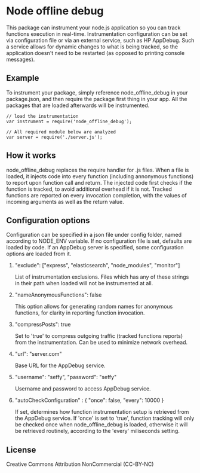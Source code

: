 Node offline debug
===============================

This package can instrument your node.js application so you can track functions execution in real-time.
Instrumentation configuration can be set via configuration file or via an external service, such as HP AppDebug. Such a service allows for dynamic changes to what is being tracked, so the application doesn't need to be restarted (as opposed to printing console messages).

## Example

To instrument your package, simply reference node_offline_debug in your package.json, and then require the package first thing in your app. All the packages that are loaded afterwards will be instrumented.

	// load the instrumentation
	var instrument = require('node_offline_debug');

	// All required module below are analyzed
	var server = require('./server.js');


## How it works

node_offline_debug replaces the require handler for .js files.
When a file is loaded, it injects code into every function (including annonymous functions) to report upon function call and return. The injected code first checks if the function is tracked, to avoid additional overhead if it is not. Tracked functions are reported on every invocation completion, with the values of incoming arguments as well as the return value.

## Configuration options

Configuration can be specified in a json file under config folder, named according to NODE_ENV variable. If no configuration file is set, defaults are loaded by code. If an AppDebug server is specified, some configuration options are loaded from it.

1. "exclude": ["express", "elasticsearch", "node_modules", "monitor"]

	List of instrumentation exclusions. Files which has any of these strings in their path when loaded will not be instrumented at all.
2.  "nameAnonymousFunctions": false

	This option allows for generating random names for anonymous functions, for clarity in reporting function invocation.
3. "compressPosts": true

	Set to 'true' to compress outgoing traffic (tracked functions reports) from the instrumentation. Can be used to minimize network overhead. 
4. "url": "server.com"

	Base URL for the AppDebug service.
5. "username": "seffy",
   "password": "seffy"

   Username and password to access AppDebug service.
6. "autoCheckConfiguration" : {
        "once": false,
        "every": 10000
    }
    
    If set, determines how function instrumentation setup is retrieved from the AppDebug service. If 'once' is set to 'true', function tracking will only be checked once when node_offline_debug is loaded, otherwise it will be retrieved routinely, according to the 'every' miliseconds setting.


## License

Creative Commons Attribution NonCommercial (CC-BY-NC)